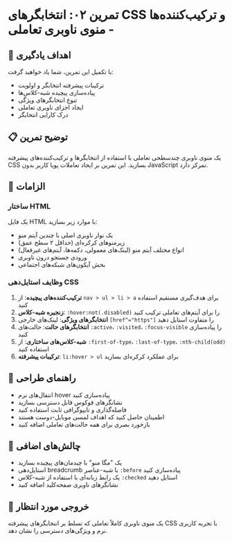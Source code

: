 # تمرین ۰۲: انتخابگرهای CSS و ترکیب‌کننده‌ها - منوی ناوبری تعاملی

## 🎯 اهداف یادگیری

با تکمیل این تمرین، شما یاد خواهید گرفت:

- ترکیبات پیشرفته انتخابگر و اولویت
- پیاده‌سازی پیچیده شبه-کلاس‌ها
- تنوع انتخابگرهای ویژگی
- ایجاد اجزای ناوبری تعاملی
- درک کارایی انتخابگر

## 📋 توضیح تمرین

یک منوی ناوبری چندسطحی تعاملی با استفاده از انتخابگرها و ترکیب‌کننده‌های پیشرفته CSS بسازید. این تمرین بر ایجاد تعاملات پویا کاربر بدون JavaScript تمرکز دارد.

## 🔧 الزامات

### ساختار HTML

یک فایل HTML با موارد زیر بسازید:
- یک نوار ناوبری اصلی با چندین آیتم منو
- زیرمنوهای کرکره‌ای (حداقل ۲ سطح عمق)
- انواع مختلف آیتم منو (لینک‌های معمولی، دکمه‌ها، آیتم‌های غیرفعال)
- ورودی جستجو درون ناوبری
- بخش آیکون‌های شبکه‌های اجتماعی

### وظایف استایل‌دهی CSS

1. **ترکیب‌کننده‌های پیچیده**: از `nav > ul > li > a` برای هدف‌گیری مستقیم استفاده کنید
2. **زنجیره شبه-کلاس**: `:hover:not(.disabled)` را برای آیتم‌های تعاملی ترکیب کنید
3. **انتخابگرهای ویژگی**: لینک‌های خارجی `[href^="https"]` را متفاوت استایل دهید
4. **انتخابگرهای حالت**: حالت‌های `:active`، `:visited`، `:focus-visible` را پیاده‌سازی کنید
5. **شبه-کلاس‌های ساختاری**: از `:first-of-type`، `:last-of-type`، `:nth-child(odd)` استفاده کنید
6. **ترکیبات پیشرفته**: `li:hover > ul` برای عملکرد کرکره‌ای بسازید

## 🎨 راهنمای طراحی

- انتقال‌های نرم hover پیاده‌سازی کنید
- نشانگرهای فوکوس قابل دسترسی بسازید
- فاصله‌گذاری و تایپوگرافی ثابت استفاده کنید
- اطمینان حاصل کنید که اهداف لمسی موبایل-دوست هستند
- بازخورد بصری برای همه حالت‌های تعاملی اضافه کنید

## 🚀 چالش‌های اضافی

- یک "مگا منو" با چیدمان‌های پیچیده بسازید
- استایل‌دهی breadcrumb با شبه-عناصر `:before` پیاده‌سازی کنید
- یک رابط زبانه‌ای با استفاده از شبه-کلاس `:checked` استایل دهید
- نشانگرهای ناوبری صفحه‌کلید اضافه کنید

## 📝 خروجی مورد انتظار

یک منوی ناوبری کاملاً تعاملی که تسلط بر انتخابگرهای پیشرفته CSS با تجربه کاربری نرم و ویژگی‌های دسترسی را نشان دهد.
